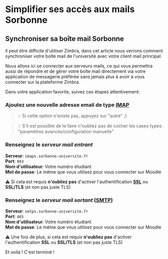 # Simplifier ses accès aux mails Sorbonne

## Synchroniser sa boîte mail Sorbonne

Il peut être difficile d'utiliser Zimbra, dans cet article nous verrons comment synchroniser votre boîte mail de l'université avec votre client mail principal.  

Nous allons ici se connecter aux serveurs mails, ce qui vous permettra aussi de répondre et de gérer votre boîte mail directement via votre application de messagerie préférée sans jamais plus à avoir à vous connecter sur la plateforme Zimbra.

Dans votre application favorite, suivez ces étapes attentivement:

### Ajoutez une nouvelle adresse email de type [**IMAP**](https://fr.wikipedia.org/wiki/Internet_Message_Access_Protocol)

>💡 Si cette option n'existe pas, appuyez sur "autre" ;)

>💡 S'il est possible de le faire n'oubliez pas de cocher les cases types: "paramètres avancés/configuration manuelle"

### Renseignez le **_serveur mail entrant_**

**Serveur**: `imaps.sorbonne-universite.fr`  
**Port**: `993`  
**Nom d'utilisateur**: Votre numéro étudiant  
**Mot de passe**: Le même que vous utilisez pour vous connecter sur Moodle

⚠️ Si cela est requis **n'oubliez pas** d'activer l'authentification [**SSL**](https://www.websecurity.digicert.com/security-topics/what-is-ssl-tls-https) ou **SSL/TLS** (et non pas juste TLS)

### Renseignez le **_serveur mail sortant_** ([SMTP](https://en.wikipedia.org/wiki/Simple_Mail_Transfer_Protocol))

**Serveur**: `smtps.sorbonne-universite.fr`  
**Port**: `465`  
**Nom d'utilisateur**: Votre numéro étudiant  
**Mot de passe**: Le même que vous utilisez pour vous connecter sur Moodle  

⚠️ Une fois de plus, si cela est requis **n'oubliez pas** d'activer l'authentification **SSL** ou **SSL/TLS** (et non pas juste TLS)  

Et voilà ! C'est terminé !
